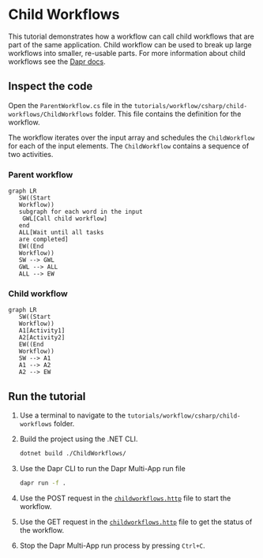 # Child Workflows

This tutorial demonstrates how a workflow can call child workflows that are part of the same application. Child workflow can be used to break up large workflows into smaller, re-usable parts. For more information about child workflows see the [Dapr docs](https://docs.dapr.io/developing-applications/building-blocks/workflow/workflow-patterns/#external-system-interaction).

## Inspect the code

Open the `ParentWorkflow.cs` file in the `tutorials/workflow/csharp/child-workflows/ChildWorkflows` folder. This file contains the definition for the workflow.

The workflow iterates over the input array and schedules the `ChildWorkflow` for each of the input elements. The `ChildWorkflow` contains a sequence of two activities.

### Parent workflow

```mermaid
graph LR
   SW((Start
   Workflow))
   subgraph for each word in the input
    GWL[Call child workflow]
   end
   ALL[Wait until all tasks
   are completed]
   EW((End
   Workflow))
   SW --> GWL
   GWL --> ALL
   ALL --> EW
```

### Child workflow

```mermaid
graph LR
   SW((Start
   Workflow))
   A1[Activity1]
   A2[Activity2]
   EW((End
   Workflow))
   SW --> A1
   A1 --> A2
   A2 --> EW
```

## Run the tutorial

1. Use a terminal to navigate to the `tutorials/workflow/csharp/child-workflows` folder.
2. Build the project using the .NET CLI.

    ```bash
    dotnet build ./ChildWorkflows/
    ```

3. Use the Dapr CLI to run the Dapr Multi-App run file

    ```bash
    dapr run -f .
    ```

4. Use the POST request in the [`childworkflows.http`](./childworkflows.http) file to start the workflow.
5. Use the GET request in the [`childworkflows.http`](./childworkflows.http) file to get the status of the workflow.
6. Stop the Dapr Multi-App run process by pressing `Ctrl+C`.
